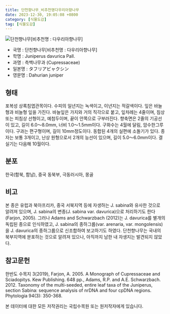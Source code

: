 ```yaml
---
title: 단천향나무_비추천명다우리아향나무
date: 2023-12-30, 19:05:08 +0800
category: [식물도감]
tag: [식물도감]
---
```




![단천향나무[비추천명 : 다우리아향나무]](http://www.nature.go.kr/fileUpload/plants/basic/Cupressaceae/Juniperus/15062/1_th2.JPG)
- 국명 : 단천향나무[비추천명 : 다우리아향나무]
- 학명 : Juniperus davurica Pall.
- 과명 : 측백나무과 (Cupressaceae)
- 일본명 : タフリアビャクシン
- 영문명 : Dahurian juniper


## 형태
포복성 상록침엽관목이다. 수피의 일년지는 녹색이고, 이년지는 적갈색이다. 잎은 바늘형과 비늘형 잎을 가진다. 바늘잎은 가지와 거의 직각으로 붙고, 잎차례는 4줄이며, 침상 또는 피침상 선형이고, 예첨두이며, 끝이 안쪽으로 구부러진다. 향축면은 2줄의 기공선이 있고, 길이 6.0～8.0mm, 너비 1.0～1.5mm이다. 구화수는 4월에 달림, 암수한그루이다. 구과는 편구형이며, 길이 10mm정도이다. 동합된 4개의 실편에 소돌기가 있다. 종자는 보통 3개이고, 난상 원형으로서 2개의 능선이 있으며, 길이 5.0～6.0mm이다. 결실기는 다음해 10월이다.
## 분포
한국(함북, 함남), 중국 동북부, 극동러시아, 몽골
## 비고
본 종은 유럽과 북아프리카, 중국 서북지역 등에 자생하는 J. sabina와 유사한 것으로 알려져 있으며, J. sabina의 변종(J. sabina var. davurica)으로 처리하기도 한다(Farjon, 2005). 그러나 Adams and Schwarzbach (2012)는 J. davurica를 별개의 독립된 종으로 인식하였고, J. sabina의 종하그룹(var. arenaria, var. mongolensis)을 J. davurica의 종하그룹으로 신조합하여 보고하기도 하였다. 단천향나무는 국내의 북부지역에 분포하는 것으로 알려져 있으나, 아직까지 남한 내 자생지는 발견되지 않았다.
## 참고문헌
한반도 수목지 3(2019), Farjon, A. 2005. A Monograph of Cupressaceae and Sciadopitys. Kew Publishing. 648 pp., Adams, R.P. and A.E. Schwarzbach. 2012. Taxonomy of the multi-seeded, entire leaf taxa of the Juniperus, section Sabina: sequence analysis of nrDNA and four cpDNA regions. Phytologia 94(3): 350-368.






본 데이터에 대한 모든 저작권리는 국립수목원 또는 원저작자에게 있습니다.
